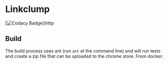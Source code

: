 # Linkclump

[![Codacy Badge](https://api.codacy.com/project/badge/Grade/9e38a24d7f524c6ca73c07e8948d58a7)](http

## Build
The build process uses ant (run `ant` at the command line) and will run tests and create a zip file that can be uploaded to the chrome store. From docker:


